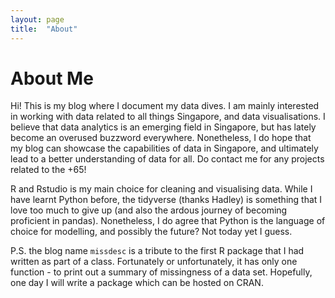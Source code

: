 ```yaml
---
layout: page
title:  "About"
---
```

# About Me

Hi! This is my blog where I document my data dives. I am mainly interested in working with data related to all things Singapore, 
and data visualisations. I believe that data analytics is an emerging field in Singapore, but has lately become an overused buzzword
everywhere. Nonetheless, I do hope that my blog can showcase the capabilities of data in Singapore, and ultimately lead to a better
understanding of data for all. Do contact me for any projects related to the +65!

R and Rstudio is my main choice for cleaning and visualising data. While I have learnt Python before, the tidyverse (thanks Hadley) is 
something that I love too much to give up (and also the ardous journey of becoming proficient in pandas). Nonetheless, I do agree that Python is 
the language of choice for modelling, and possibly the future? Not today yet I guess.

P.S. the blog name `missdesc` is a tribute to the first R package that I had written as part of a class. Fortunately or unfortunately, it
has only one function - to print out a summary of missingness of a data set. Hopefully, one day I will write a package which can be hosted
on CRAN.
